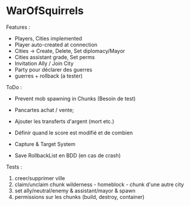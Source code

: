# WarOfSquirrels

Features :

- Players, Cities implemented
- Player auto-created at connection
- Cities -> Create, Delete, Set diplomacy/Mayor
- Cities assistant grade, Set perms
- Invitation Ally / Join City
- Party pour déclarer des guerres
- guerres + rollback (a tester)

ToDo :

- Prevent mob spawning in Chunks (Besoin de test)

- Pancartes achat / vente;
- Ajouter les transferts d'argent (mort etc.)
- Définir quand le score est modifié et de combien
- Capture & Target System
- Save RollbackList en BDD (en cas de crash)

Tests :

1. creer/supprimer ville
2. claim/unclaim chunk wilderness - homeblock - chunk d'une autre city
3. set ally/neutral/enemy & assistant/mayor & spawn
4. permissions sur les chunks (build, destroy, container)
